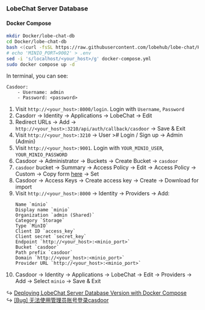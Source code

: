 ### LobeChat Server Database

#### Docker Compose

```sh
mkdir Docker/lobe-chat-db
cd Docker/lobe-chat-db
bash <(curl -fsSL https://raw.githubusercontent.com/lobehub/lobe-chat/HEAD/docker-compose/local/setup.sh) -f
# echo 'MINIO_PORT=9002' > .env
sed -i 's/localhost/<your_host>/g' docker-compose.yml
sudo docker compose up -d
```

In terminal, you can see:

```
Casdoor:
    - Username: admin
    - Password: <password>
```

1. Visit `http://<your_host>:8000/login`. Login with `Username`, `Password`
2. Casdorr → Identity → Applications → LobeChat → Edit
3. Redirect URLs → Add → `http://<your_host>:3210/api/auth/callback/casdoor` → Save & Exit
4. Visit `http://<your_host>:3210` → User ># Login / Sign up → Admin (Admin)
5. Visit `http://<your_host>:9001`. Login with `YOUR_MINIO_USER`, `YOUR_MINIO_PASSWORD`
6. Casdoor → Administrator → Buckets → Create Bucket → `casdoor`
7. `casdoor` bucket → Summary → Access Policy → Edit → Access Policy → Custom → Copy form [here](https://lobehub.com/docs/self-hosting/server-database/docker-compose#configuring-min-io-s-3) → Set
8. Casdoor → Access Keys → Create access key → Create → Download for import
9. Visit `http://<your_host>:8000` → Identity → Providers → Add:
    ```
    Name `minio`
    Display name `minio`
    Organization `admin (Shared)`
    Category `Storage`
    Type `MinIO`
    Client ID `access_key`
    Client secret `secret_key`
    Endpoint `http://<your_host>:<minio_port>`
    Bucket `casdoor`
    Path prefix `casdoor`
    Domain `http://<your_host>:<minio_port>`
    Provider URL `http://<your_host>:<minio_port>`
    ```
10. Casdoor → Identity → Applications → LobeChat → Edit → Providers → Add → Select `minio` → Save & Exit

↪ [Deploying LobeChat Server Database Version with Docker Compose](https://lobehub.com/docs/self-hosting/server-database/docker-compose)  
↪ [[Bug] 无法使用管理员账号登录casdoor](https://github.com/lobehub/lobe-chat/issues/5098)